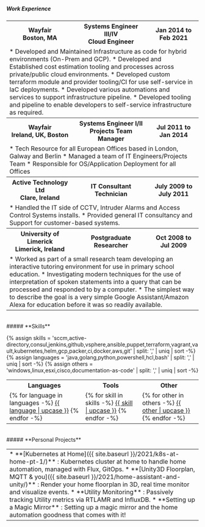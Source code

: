 
##### **Work Experience**

<table>
<tr>
<th>Wayfair<br>Boston, MA</th>
<th>Systems Engineer III/IV<br>Cloud Engineer</th>
<th>Jan 2014 to Feb 2021</th>
</tr>
<tr><td colspan="3">
* Developed and Maintained Infrastructure as code for hybrid environments (On-Prem and GCP).
* Developed and Established cost estimation tooling and processes across private/public cloud environments.
* Developed custom terraform module and provider tooling/CI for use self-service in IaC deployments.
* Developed various automations and services to support infrastructure pipeline.
* Developed tooling and pipeline to enable developers to self-service infrastructure as required.
</td></tr>

<tr>
<th>Wayfair<br>Ireland, UK, Boston</th>
<th>Systems Engineer I/II<br>Projects Team Manager</th>
<th>Jul 2011 to Jan 2014</th>
</tr>
<tr><td colspan="3">
* Tech Resource for all European Offices based in London, Galway and Berlin
* Managed a team of IT Engineers/Projects Team
* Responsible for OS/Application Deployment for all Offices
</td></tr>

<tr>
<th>Active Technology Ltd<br>Clare, Ireland</th>
<th>IT Consultant<br>Technician</th>
<th>July 2009 to July 2011</th>
</tr>
<tr><td colspan="3">
* Handled the IT side of CCTV, Intruder Alarms and Access Control Systems installs.
* Provided general IT consultancy and Support for customer-based systems.
</td></tr>

<tr>
<th>University of Limerick<br>Limerick, Ireland</th>
<th>Postgraduate Researcher</th>
<th>Oct 2008 to Jul 2009</th>
</tr>
<tr><td colspan="3">
* Worked as part of a small research team developing an interactive tutoring environment for use in primary school education.
* Investigating modern techniques for the use of interpretation of spoken statements into a query that can be processed and responded to by a computer.  
* The simplest way to describe the goal is a very simple Google Assistant/Amazon Alexa for education before it was so readily available.
</td></tr>
</table>

<div class="pagebreak"></div>
<br>
##### **Skills**

{% assign skills    = 'sccm,active-directory,consul,jenkins,github,vsphere,ansible,puppet,terraform,vagrant,vault,kubernetes,helm,gcp,packer,ci,docker,aws,git' | split: ',' | uniq | sort -%}
{% assign languages = 'java,golang,python,powershell,hcl,bash' | split: ',' | uniq | sort -%}
{% assign others    = 'windows,linux,esxi,cisco,documentation-as-code' | split: ',' | uniq | sort -%}

<table>
<tr>
<th>Languages</th>
<th>Tools</th>
<th>Other</th>
</tr>
<tr>
<td>
<div style="display: inline" class="language-small">
  {% for language in languages -%}
    <a href="{{ site.baseurl }}/tags/#{{ language }}">{{ language | upcase }}</a>
  {% endfor -%}
  <br>
</div>
</td>
<td>
<div style="display: inline" class="tool-small">
  {% for skill in skills -%}
    <a href="{{ site.baseurl }}/tags/#{{ skill }}">{{ skill | upcase }}</a>
  {% endfor -%}
  <br>
</div>
</td>
<td>
<div style="display: inline" class="tags-small">
  {% for other in others -%}
    <a href="{{ site.baseurl }}/tags/#{{ other }}">{{ other | upcase }}</a>
  {% endfor -%}
  <br>
</div>
</td>
</tr>
</table>

<br>
##### **Personal Projects**

<table>
<tr><td>
* **[Kubernetes at Home]({{ site.baseurl }}/2021/k8s-at-home-pt-1/)** : Kubernetes cluster at home to handle home automation, managed with Flux, GitOps.
* **[Unity3D Floorplan, MQTT & you]({{ site.baseurl }}/2021/home-assistant-and-unity/)** : Render your home floorplan in 3D, real time monitor and visualize events.
* **Utility Monitoring** : Passively tracking Utility metrics via RTLAMR and InfluxDB.
* **Setting up a Magic Mirror** : Setting up a magic mirror and the home automation goodness that comes with it!
</td></tr>
</table>